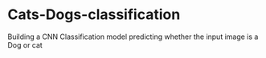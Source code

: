 # Cats-Dogs-classification
Building a CNN Classification model predicting whether the input image is a Dog or cat 
